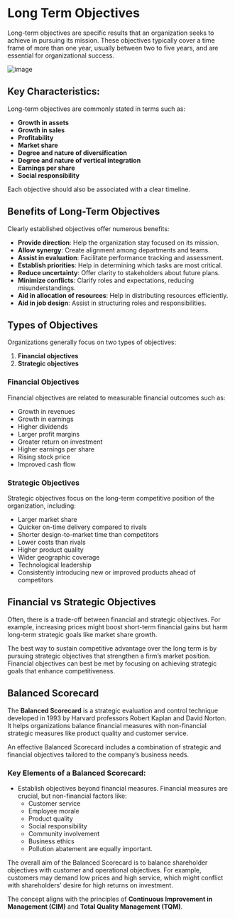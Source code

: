 # Long Term Objectives

Long-term objectives are specific results that an organization seeks to achieve in pursuing its mission. These objectives typically cover a time frame of more than one year, usually between two to five years, and are essential for organizational success.

![image](https://github.com/user-attachments/assets/74a07564-c242-4ce3-8e22-e57fc571e2e9)


## Key Characteristics:
Long-term objectives are commonly stated in terms such as:
- **Growth in assets**
- **Growth in sales**
- **Profitability**
- **Market share**
- **Degree and nature of diversification**
- **Degree and nature of vertical integration**
- **Earnings per share**
- **Social responsibility**

Each objective should also be associated with a clear timeline.

## Benefits of Long-Term Objectives
Clearly established objectives offer numerous benefits:
- **Provide direction**: Help the organization stay focused on its mission.
- **Allow synergy**: Create alignment among departments and teams.
- **Assist in evaluation**: Facilitate performance tracking and assessment.
- **Establish priorities**: Help in determining which tasks are most critical.
- **Reduce uncertainty**: Offer clarity to stakeholders about future plans.
- **Minimize conflicts**: Clarify roles and expectations, reducing misunderstandings.
- **Aid in allocation of resources**: Help in distributing resources efficiently.
- **Aid in job design**: Assist in structuring roles and responsibilities.

## Types of Objectives

Organizations generally focus on two types of objectives:
1. **Financial objectives**
2. **Strategic objectives**

### Financial Objectives
Financial objectives are related to measurable financial outcomes such as:
- Growth in revenues
- Growth in earnings
- Higher dividends
- Larger profit margins
- Greater return on investment
- Higher earnings per share
- Rising stock price
- Improved cash flow

### Strategic Objectives
Strategic objectives focus on the long-term competitive position of the organization, including:
- Larger market share
- Quicker on-time delivery compared to rivals
- Shorter design-to-market time than competitors
- Lower costs than rivals
- Higher product quality
- Wider geographic coverage
- Technological leadership
- Consistently introducing new or improved products ahead of competitors

## Financial vs Strategic Objectives

Often, there is a trade-off between financial and strategic objectives. For example, increasing prices might boost short-term financial gains but harm long-term strategic goals like market share growth.

The best way to sustain competitive advantage over the long term is by pursuing strategic objectives that strengthen a firm’s market position. Financial objectives can best be met by focusing on achieving strategic goals that enhance competitiveness.

## Balanced Scorecard

The **Balanced Scorecard** is a strategic evaluation and control technique developed in 1993 by Harvard professors Robert Kaplan and David Norton. It helps organizations balance financial measures with non-financial strategic measures like product quality and customer service.

An effective Balanced Scorecard includes a combination of strategic and financial objectives tailored to the company’s business needs.

### Key Elements of a Balanced Scorecard:
- Establish objectives beyond financial measures. Financial measures are crucial, but non-financial factors like:
  - Customer service
  - Employee morale
  - Product quality
  - Social responsibility
  - Community involvement
  - Business ethics
  - Pollution abatement
  are equally important.

The overall aim of the Balanced Scorecard is to balance shareholder objectives with customer and operational objectives. For example, customers may demand low prices and high service, which might conflict with shareholders’ desire for high returns on investment.

The concept aligns with the principles of **Continuous Improvement in Management (CIM)** and **Total Quality Management (TQM)**.
